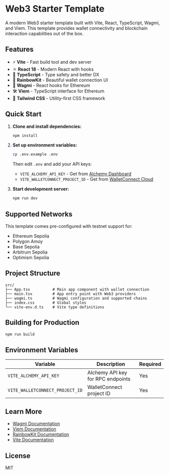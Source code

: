 # Web3 Starter Template

A modern Web3 starter template built with Vite, React, TypeScript, Wagmi, and Viem. This template provides wallet connectivity and blockchain interaction capabilities out of the box.

## Features

- ⚡ **Vite** - Fast build tool and dev server
- ⚛️ **React 18** - Modern React with hooks
- 🔷 **TypeScript** - Type safety and better DX
- 🌈 **RainbowKit** - Beautiful wallet connection UI
- 🔗 **Wagmi** - React hooks for Ethereum
- 🛠️ **Viem** - TypeScript interface for Ethereum
- 🎨 **Tailwind CSS** - Utility-first CSS framework

## Quick Start

1. **Clone and install dependencies:**
   ```bash
   npm install
   ```

2. **Set up environment variables:**
   ```bash
   cp .env.example .env
   ```
   
   Then edit `.env` and add your API keys:
   - `VITE_ALCHEMY_API_KEY` - Get from [Alchemy Dashboard](https://dashboard.alchemy.com/)
   - `VITE_WALLETCONNECT_PROJECT_ID` - Get from [WalletConnect Cloud](https://cloud.walletconnect.com/)

3. **Start development server:**
   ```bash
   npm run dev
   ```

## Supported Networks

This template comes pre-configured with testnet support for:

- Ethereum Sepolia
- Polygon Amoy
- Base Sepolia  
- Arbitrum Sepolia
- Optimism Sepolia

## Project Structure

```
src/
├── App.tsx          # Main app component with wallet connection
├── main.tsx         # App entry point with Web3 providers
├── wagmi.ts         # Wagmi configuration and supported chains
├── index.css        # Global styles
└── vite-env.d.ts    # Vite type definitions
```

## Building for Production

```bash
npm run build
```

## Environment Variables

| Variable | Description | Required |
|----------|-------------|----------|
| `VITE_ALCHEMY_API_KEY` | Alchemy API key for RPC endpoints | Yes |
| `VITE_WALLETCONNECT_PROJECT_ID` | WalletConnect project ID | Yes |

## Learn More

- [Wagmi Documentation](https://wagmi.sh/)
- [Viem Documentation](https://viem.sh/)
- [RainbowKit Documentation](https://rainbowkit.com/)
- [Vite Documentation](https://vitejs.dev/)

## License

MIT
